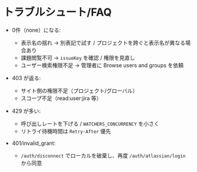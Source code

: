 # トラブルシュート/FAQ

- 0件（none）になる:
  - 表示名の揺れ → 別表記で試す / プロジェクトを跨ぐと表示名が異なる場合あり
  - 課題閲覧不可 → `issueKey` を確認 / 権限を見直し
  - ユーザー検索権限不足 → 管理者に Browse users and groups を依頼

- 403 が返る:
  - サイト側の権限不足（プロジェクト/グローバル）
  - スコープ不足（read:user:jira 等）

- 429 が多い:
  - 呼び出しレートを下げる / `WATCHERS_CONCURRENCY` を小さく
  - リトライ待機時間は `Retry-After` 優先

- 401/invalid_grant:
  - `/auth/disconnect` でローカルを破棄し、再度 `/auth/atlassian/login` から同意

